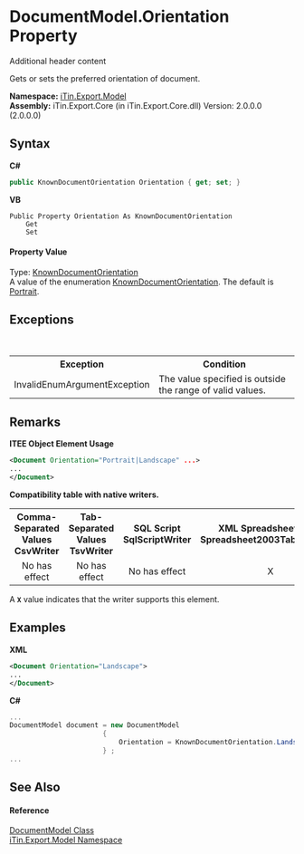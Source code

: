 # DocumentModel.Orientation Property 
Additional header content 

Gets or sets the preferred orientation of document.

**Namespace:**&nbsp;<a href="N_iTin_Export_Model">iTin.Export.Model</a><br />**Assembly:**&nbsp;iTin.Export.Core (in iTin.Export.Core.dll) Version: 2.0.0.0 (2.0.0.0)

## Syntax

**C#**<br />
``` C#
public KnownDocumentOrientation Orientation { get; set; }
```

**VB**<br />
``` VB
Public Property Orientation As KnownDocumentOrientation
	Get
	Set
```


#### Property Value
Type: <a href="T_iTin_Export_Model_KnownDocumentOrientation">KnownDocumentOrientation</a><br />A value of the enumeration <a href="T_iTin_Export_Model_KnownDocumentOrientation">KnownDocumentOrientation</a>. The default is <a href="T_iTin_Export_Model_KnownDocumentOrientation">Portrait</a>.

## Exceptions
&nbsp;<table><tr><th>Exception</th><th>Condition</th></tr><tr><td>InvalidEnumArgumentException</td><td>The value specified is outside the range of valid values.</td></tr></table>

## Remarks

**ITEE Object Element Usage**<br />
``` XML
<Document Orientation="Portrait|Landscape" ...>
...
</Document>
```


<strong>Compatibility table with native writers.</strong><table><tr><th>Comma-Separated Values<br />CsvWriter</th><th>Tab-Separated Values<br />TsvWriter</th><th>SQL Script<br />SqlScriptWriter</th><th>XML Spreadsheet 2003<br />Spreadsheet2003TabularWriter</th></tr><tr><td align="center">No has effect</td><td align="center">No has effect</td><td align="center">No has effect</td><td align="center">X</td></tr></table> A <strong>`X`</strong> value indicates that the writer supports this element.


## Examples

**XML**<br />
``` XML
<Document Orientation="Landscape">
...
</Document>
```

**C#**<br />
``` C#
...
DocumentModel document = new DocumentModel 
                       { 
                           Orientation = KnownDocumentOrientation.Landscape
                       } ;
...
```


## See Also


#### Reference
<a href="T_iTin_Export_Model_DocumentModel">DocumentModel Class</a><br /><a href="N_iTin_Export_Model">iTin.Export.Model Namespace</a><br />